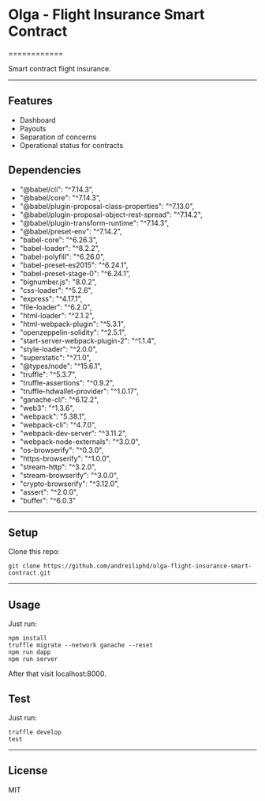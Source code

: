 # Olga - Flight Insurance Smart Contract

============

Smart contract flight insurance.

---

## Features
- Dashboard
- Payouts
- Separation of concerns
- Operational status for contracts


## Dependencies

- "@babel/cli": "^7.14.3",
- "@babel/core": "^7.14.3",
- "@babel/plugin-proposal-class-properties": "^7.13.0",
- "@babel/plugin-proposal-object-rest-spread": "^7.14.2",
- "@babel/plugin-transform-runtime": "^7.14.3",
- "@babel/preset-env": "^7.14.2",
- "babel-core": "^6.26.3",
- "babel-loader": "^8.2.2",
- "babel-polyfill": "^6.26.0",
- "babel-preset-es2015": "^6.24.1",
- "babel-preset-stage-0": "^6.24.1",
- "bignumber.js": "8.0.2",
- "css-loader": "^5.2.6",
- "express": "^4.17.1",
- "file-loader": "^6.2.0",
- "html-loader": "^2.1.2",
- "html-webpack-plugin": "^5.3.1",
- "openzeppelin-solidity": "^2.5.1",
- "start-server-webpack-plugin-2": "^1.1.4",
- "style-loader": "^2.0.0",
- "superstatic": "^7.1.0",
- "@types/node": "^15.6.1",
- "truffle": "^5.3.7",
- "truffle-assertions": "^0.9.2",
- "truffle-hdwallet-provider": "^1.0.17",
- "ganache-cli": "^6.12.2",
- "web3": "^1.3.6",
- "webpack": "5.38.1",
- "webpack-cli": "^4.7.0",
- "webpack-dev-server": "^3.11.2",
- "webpack-node-externals": "^3.0.0",
- "os-browserify": "^0.3.0",
- "https-browserify": "^1.0.0",
- "stream-http": "^3.2.0",
- "stream-browserify": "^3.0.0",
- "crypto-browserify": "^3.12.0",
- "assert": "^2.0.0",
- "buffer": "^6.0.3"

---

## Setup
Clone this repo:

```
git clone https://github.com/andreiliphd/olga-flight-insurance-smart-contract.git
```

---


## Usage
Just run:
```
npm install
truffle migrate --network ganache --reset
npm run dapp
npm run server
```
After that visit localhost:8000.

## Test
Just run:
```
truffle develop
test
```
---

## License
MIT